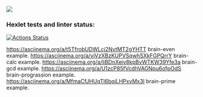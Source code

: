 <a href="https://codeclimate.com/github/jLukatar/frontend-project-44/maintainability"><img src="https://api.codeclimate.com/v1/badges/bb7cea428df0c0c4eca5/maintainability" /></a>
### Hexlet tests and linter status:
[![Actions Status](https://github.com/jLukatar/frontend-project-44/workflows/hexlet-check/badge.svg)](https://github.com/jLukatar/frontend-project-44/actions)

https://asciinema.org/a/t5TfrobUDWLcj2NvtMT2gYHTT brain-even example.
https://asciinema.org/a/viVzXBzKUPVSqwhSXkFGPQrrY brain-calc example.
https://asciinema.org/a/liBDnXeiv8kpBvWTKW39Yfe3a brain-gcd example.
https://asciinema.org/a/U1zcP85fVcdhVAGNpu6ofpOdS brain-prograssion example.
https://asciinema.org/a/MfmaCfJHUqTI6bqjLHPxvMx3I brain-prime example.